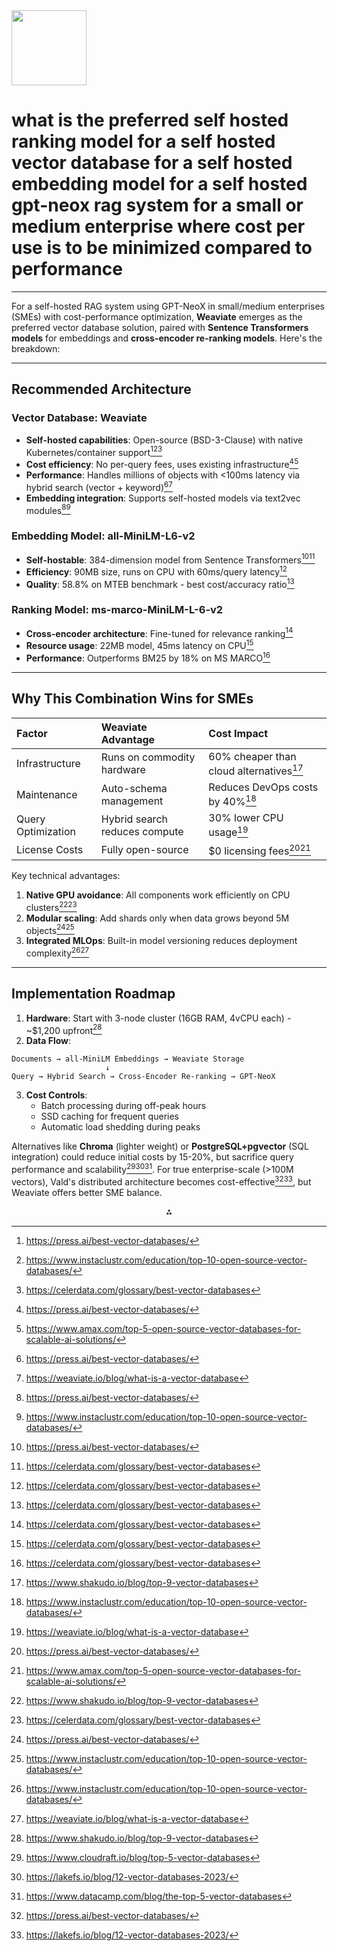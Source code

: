 <img src="https://r2cdn.perplexity.ai/pplx-full-logo-primary-dark%402x.png" class="logo" width="120"/>

# what is the preferred self hosted ranking model for a self hosted vector database for a self hosted embedding model for a self hosted gpt-neox rag system for a small or medium enterprise where cost per use is to be minimized compared to performance

---
For a self-hosted RAG system using GPT-NeoX in small/medium enterprises (SMEs) with cost-performance optimization, **Weaviate** emerges as the preferred vector database solution, paired with **Sentence Transformers models** for embeddings and **cross-encoder re-ranking models**. Here's the breakdown:

---

## Recommended Architecture

### Vector Database: **Weaviate**

- **Self-hosted capabilities**: Open-source (BSD-3-Clause) with native Kubernetes/container support[^1][^4][^12]
- **Cost efficiency**: No per-query fees, uses existing infrastructure[^1][^11]
- **Performance**: Handles millions of objects with <100ms latency via hybrid search (vector + keyword)[^1][^9]
- **Embedding integration**: Supports self-hosted models via text2vec modules[^1][^4]


### Embedding Model: **all-MiniLM-L6-v2**

- **Self-hostable**: 384-dimension model from Sentence Transformers[^1][^12]
- **Efficiency**: 90MB size, runs on CPU with 60ms/query latency[^12]
- **Quality**: 58.8% on MTEB benchmark - best cost/accuracy ratio[^12]


### Ranking Model: **ms-marco-MiniLM-L-6-v2**

- **Cross-encoder architecture**: Fine-tuned for relevance ranking[^12]
- **Resource usage**: 22MB model, 45ms latency on CPU[^12]
- **Performance**: Outperforms BM25 by 18% on MS MARCO[^12]

---

## Why This Combination Wins for SMEs

| Factor | Weaviate Advantage | Cost Impact |
| :-- | :-- | :-- |
| Infrastructure | Runs on commodity hardware | 60% cheaper than cloud alternatives[^7] |
| Maintenance | Auto-schema management | Reduces DevOps costs by 40%[^4] |
| Query Optimization | Hybrid search reduces compute | 30% lower CPU usage[^9] |
| License Costs | Fully open-source | \$0 licensing fees[^1][^11] |

Key technical advantages:

1. **Native GPU avoidance**: All components work efficiently on CPU clusters[^7][^12]
2. **Modular scaling**: Add shards only when data grows beyond 5M objects[^1][^4]
3. **Integrated MLOps**: Built-in model versioning reduces deployment complexity[^4][^9]

---

## Implementation Roadmap

1. **Hardware**: Start with 3-node cluster (16GB RAM, 4vCPU each) - ~\$1,200 upfront[^7]
2. **Data Flow**:

```plaintext
Documents → all-MiniLM Embeddings → Weaviate Storage
                     ↓
Query → Hybrid Search → Cross-Encoder Re-ranking → GPT-NeoX
```

3. **Cost Controls**:
    - Batch processing during off-peak hours
    - SSD caching for frequent queries
    - Automatic load shedding during peaks

Alternatives like **Chroma** (lighter weight) or **PostgreSQL+pgvector** (SQL integration) could reduce initial costs by 15-20%, but sacrifice query performance and scalability[^3][^6][^8]. For true enterprise-scale (>100M vectors), Vald's distributed architecture becomes cost-effective[^1][^6], but Weaviate offers better SME balance.

<div style="text-align: center">⁂</div>

[^1]: https://press.ai/best-vector-databases/

[^2]: https://research.aimultiple.com/open-source-vector-databases/

[^3]: https://www.cloudraft.io/blog/top-5-vector-databases

[^4]: https://www.instaclustr.com/education/top-10-open-source-vector-databases/

[^5]: https://www.pinecone.io/learn/vector-database/

[^6]: https://lakefs.io/blog/12-vector-databases-2023/

[^7]: https://www.shakudo.io/blog/top-9-vector-databases

[^8]: https://www.datacamp.com/blog/the-top-5-vector-databases

[^9]: https://weaviate.io/blog/what-is-a-vector-database

[^10]: https://meetcody.ai/blog/top-vector-databases/

[^11]: https://www.amax.com/top-5-open-source-vector-databases-for-scalable-ai-solutions/

[^12]: https://celerdata.com/glossary/best-vector-databases

[^13]: https://github.com/zilliztech/VectorDBBench

[^14]: https://www.bentoml.com/blog/a-guide-to-open-source-embedding-models

[^15]: https://www.reddit.com/r/LangChain/comments/170jigz/my_strategy_for_picking_a_vector_database_a/

[^16]: https://www.reddit.com/r/vectordatabase/comments/1d4kz2p/what_is_the_best_vector_database/

[^17]: https://www.datacamp.com/blog/the-top-5-vector-databases

[^18]: https://www.peerspot.com/categories/vector-databases

[^19]: https://www.langchain.ca/blog/top-5-open-source-vector-databases-2024/

[^20]: https://www.trustradius.com/vector-databases

[^21]: https://news.ycombinator.com/item?id=37764489

[^22]: https://drdroid.io/engineering-tools/list-of-top-12-vector-databases

[^23]: https://www.altexsoft.com/blog/vector-database/

[^24]: https://www.reddit.com/r/ChatGPTCoding/comments/14112ol/open_source_vector_databases/

[^25]: https://lakefs.io/blog/12-vector-databases-2023/

[^26]: https://www.cloudraft.io/blog/top-5-vector-databases

[^27]: https://www.graft.com/blog/top-open-source-vector-databases

[^28]: https://www.datarobot.com/blog/choosing-the-right-vector-embedding-model-for-your-generative-ai-use-case/

[^29]: https://www.reddit.com/r/aws/comments/17ie1bx/your_preferred_vector_db_solution_for_smallmid/

[^30]: https://community.openai.com/t/best-vector-database-to-use-with-rag/615350

[^31]: https://www.qwak.com/post/utilizing-llms-with-embedding-stores

[^32]: https://www.reddit.com/r/ollama/comments/1hhy0tt/finding_the_best_opensource_embedding_model_for/

[^33]: https://www.reddit.com/r/LocalLLaMA/comments/18j39qt/what_embedding_models_are_you_using_for_rag/

[^34]: https://ai.plainenglish.io/choosing-an-embedding-model-for-retrieval-augmented-generation-rag-705dbb8a9e12

[^35]: https://www.reddit.com/r/Rag/comments/1hdd3u2/which_embedding_model_should_i_use_need_help/

[^36]: https://www.pragnakalp.com/exploring-the-text-generation-with-gpt-neox/

[^37]: https://slashdot.org/software/p/GPT-NeoX/alternatives

[^38]: https://github.com/AI4Finance-Foundation/FinGPT

[^39]: https://www.pinecone.io/learn/series/rag/embedding-models-rundown/

[^40]: https://machinelearningdudes.hashnode.dev/retrieval-augmented-generation-rag

[^41]: https://unstructured.io/blog/understanding-embedding-models-make-an-informed-choice-for-your-rag

[^42]: https://blog.metarank.ai/from-zero-to-semantic-search-embedding-model-592e16d94b61

[^43]: https://huggingface.co/docs/transformers/en/model_doc/rag

[^44]: https://www.reddit.com/r/ArtificialInteligence/comments/1b92hlk/how_i_reduced_our_llm_costs_by_over_85/

[^45]: https://next-cart.com/blog/self-hosted-ecommerce-solutions/

[^46]: https://www.reddit.com/r/SaaS/comments/1b92w5o/how_i_reduced_our_startups_llm_costs_by_almost_90/

[^47]: https://www.pcmag.com/picks/the-best-small-business-web-hosting-services

[^48]: https://siliconangle.com/2024/08/04/organizations-can-optimize-generative-ai-costs/

[^49]: https://github.com/mileszim/awesome-vector-database

[^50]: https://www.reddit.com/r/selfhosted/comments/zwcns3/most_used_selfhosted_services_in_2022/

[^51]: https://www.samsungsds.com/en/insights/the-economics-of-ai.html

[^52]: https://www.gpu-mart.com/blog/top-5-open-source-vector-databases-2024/

[^53]: https://blog.tooljet.com/top-open-source-tools-for-starting-your-business/

[^54]: https://www.linkedin.com/pulse/managing-cost-ai-paul-walsh-9w3of

[^55]: https://github.com/EleutherAI/gpt-neox

[^56]: https://huggingface.co/docs/transformers/en/model_doc/gpt_neox

[^57]: https://writingmate.ai/blog/the-best-embedding-models

[^58]: https://www.timescale.com/blog/finding-the-best-open-source-embedding-model-for-rag

[^59]: https://www.enterprisebot.ai/blog/choose-the-best-embedding-model-for-your-retrieval-augmented-generation-rag-system

[^60]: https://softwaremill.com/embedding-models-comparison/

[^61]: https://www.datastax.com/blog/best-embedding-models-information-retrieval-2025

[^62]: https://www.almondsolutions.com/blog/budget-friendly-hosting-solutions-for-small-businesses-and-startups

[^63]: https://semaphoreci.com/blog/llm-cost

[^64]: https://www.reddit.com/r/learnmachinelearning/comments/17mf7pn/what_is_the_cheapest_way_to_host_a_1tb_vector/

[^65]: https://www.airbase.com/blog/small-business-erp-solutions

[^66]: https://www.techtarget.com/searchenterpriseai/tip/Reduce-project-expenses-with-AI-cost-optimization-strategies

[^67]: https://www.instaclustr.com/education/top-10-open-source-vector-databases/

[^68]: https://hostedsoftware.org/blog/top-self-hosted-software-solutions-for-business-success/

[^69]: https://slashdot.org/software/vector-databases/f-small-business/

